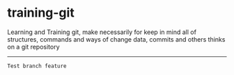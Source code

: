# training-git
Learning and Training git, make necessarily for keep in mind all of structures, commands and ways of change data, commits and others thinks on a git repository

---

`Test branch feature`
